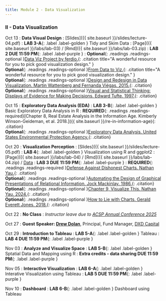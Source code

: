 ```yaml
---
title: Module 2 - Data Visualization
---
```


<h3 style="text-align: left; font-weight: bold;">II - Data Visualization</h3> 





Oct 13
: **Data Visual Design**
  : [Slides]({{ site.baseurl }}/slides/lecture-04.pdf)
: **LAB 3-A**{: .label .label-golden } Tidy and Skim Data 
  : [Page]({{ site.baseurl }}/labs/lab-03) / [Rmd]({{ site.baseurl }}/labs/lab-03.zip)
: **LAB 2 DUE 11:59 PM**{: .label .label-purple }
: <!-- Readings --> **Optional**{: .readings .readings-optional }[Data Viz Project by ferdio.](https://datavizproject.com){: .citation title="A wonderful resource for you to pick good visualization design." }<br>
 **Optional**{: .readings .readings-optional }[From Data to Viz.](https://www.data-to-viz.com){: .citation title="A wonderful resource for you to pick good visualization design." }<br>
**Optional**{: .readings .readings-optional }[Design and Redesign in Data Visualization. Martin Wattenberg and Fernanda Viégas. 2015.](https://medium.com/@hint_fm/design-and-redesign-4ab77206cf9){: .citation}<br>
**Optional**{: .readings .readings-optional }[Visual and Statistical Thinking: Displays of Evidence for Making Decisions. Edward Tufte. 1997.](https://staff.washington.edu/yohaoyu/data-analytics-visualization/Visual-and-Statistical-Thinking.pdf){: .citation} <br>

Oct 15
: **Exploratory Data Analysis (EDA)**
: **LAB 3-B**{: .label .label-golden } Basic Exploratory Data Analysis in R 
: **REQUIRED**{: .readings .readings-required}[Chapter 8, Real Estate Analysis in the Information Age. Kimberly Winson-Geideman, et al. 2018.]({{ site.baseurl }}/re-in-information-age){: .citation}  <br>
**Optional**{: .readings .readings-optional }[Exploratory Data Analysis. United States Environmental Protection Agency.](https://www.epa.gov/caddis/exploratory-data-analysis){: .citation}

Oct 20
: **Visualization Perception**
  : [Slides]({{ site.baseurl }}/slides/lecture-05.pdf)
: **LAB 4**{: .label .label-golden } Visualization using R and ggplot2 
  : [Page]({{ site.baseurl }}/labs/lab-04) / [Rmd]({{ site.baseurl }}/labs/lab-04.zip) / [Data](https://www.dropbox.com/scl/fi/oehagch9ivooesndaigq3/rental_data_wa.csv.zip?rlkey=h3b2krogfjj2mvzmjucg0sp2y&dl=0)
: **LAB 3 DUE 11:59 PM**{: .label .label-purple }
: **REQUIRED**{: .readings .readings-required }[Defense Against Dishonest Charts. Nathan Yau.](https://flowingdata.com/projects/dishonest-charts/){: .citation} <br>
**Optional**{: .readings .readings-optional }[Automating the Design of Graphical Presentations of Relational Information. Jock Mackinlay. 1986.](https://dl.acm.org/doi/10.1145/22949.22950){: .citation} <br>
**Optional**{: .readings .readings-optional }[Chapter 9, Visualize This. Nathan Yau. 2024.](https://staff.washington.edu/yohaoyu/data-analytics-visualization/Visualize-This.pdf){: .citation} <br>
**Optional**{: .readings .readings-optional }[How to Lie with Charts. Gerald Everett Jones. 2018.](https://staff.washington.edu/yohaoyu/data-analytics-visualization/How-to-Lie-with-Charts.pdf){: .citation} <br>

Oct 22
: **No Class**
: *Instructor leave due to [ACSP Annual Conference 2025](https://www.acsp.org/page/ConfAbout)*

Oct 27
: **Guest Speaker: [Drew Dolan](https://www.linkedin.com/in/drew-dolan-3a20a12/)**, Principal, Fund Manager, [DXD Capital](https://dxd.capital)

Oct 29
: **Introduction to Tableau**
: **LAB 5-A**{: .label .label-golden } Tableau
: **LAB 4 DUE 11:59 PM**{: .label .label-purple }

Nov 03 
: **Analyze and Visualize Space**
: **LAB 5-B**{: .label .label-golden } Sptatial Data and Mapping using R
: **Extra credits - data sharing DUE 11:59 PM**{: .label .label-purple }

Nov 05
: **Interactive Visualization**
: **LAB 6-A**{: .label .label-golden } Interative Visualization using Tableau
: **LAB 5 DUE 11:59 PM**{: .label .label-purple }

Nov 10
: **Dashboard**
: **LAB 6-B**{: .label .label-golden } Dashboard using Tableau





